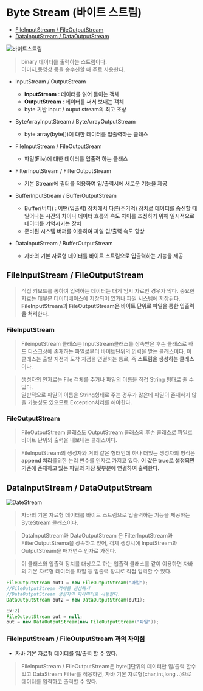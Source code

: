 # Byte Stream (바이트 스트림)
- [FileInputStream / FileOutputStream](#FileInputStream-/-FileOutputStream)
- [DataInputStream / DataOutputStream](#DataInPutStream-/-DataOutputStream)

![바이트스트림](https://user-images.githubusercontent.com/60641307/77131709-f4586700-6a9f-11ea-9bd3-3506292b14ed.jpg)

>binary 데이터를 출력하는 스트림이다.<br>이미지,동영상 등을 송수신할 때 주로 사용한다.
- InputStream / OutputStream
    - **InputStream** : 데이터를 읽어 들이는 객체
    - **OutputStream** : 데이터를 써서 보내는 객체
    - byte 기반 input / ouput stream의 최고 조상
- ByteArrayInputStream / ByteArrayOutputStream
    - byte array(byte[])에 대한 데이터를 입출력하는 클래스
- FileInputStream / FileOutputSream
    - 파일(File)에 대한 데이터를 입출력 하는 클래스
- FilterInputStream / FilterOutputStream
    - 기본 Stream에 필터를 적용하여 입/출력시에 새로운 기능을 제공
- BufferInputStream / BufferOutputStream
    - Buffer(버퍼) : 어떤(입출력) 장치에서 다른(주기억) 장치로 데이터를 송신할 때 일어나는 시간의 차이나 데이터 흐름의 속도 차이를 조정하기 위해 일시적으로 데이터를 기억시키는 장치
    - 준비된 시스템 버퍼를 이용하여 파일 입/출력 속도 향상 
    
- DataInputStream / BufferOutputStream
    - 자바의 기본 자료형 데이터를 바이트 스트림으로 입출력하는 기능을 제공

## FileInputStream / FileOutputStream
>직접 키보드를 통하여 입력하는 데이터는 대게 임시 자료인 경우가 많다. 중요한 자료는 대부분 데이터베이스에 저장되어 있거나 파일 시스템에 저장된다. **FileInputStream과 FileOutputStream은 바이트 단위로 파일을 통한 입출력을 처리**한다.

### FileInputStream
>FileinputStream 클래스는 InputStream클래스를 상속받은 후손 클래스로 하드 디스크상에 존재하는 파일로부터 바이트단위의 입력을 받는 클래스이다. 이 클래스는 출발 지점과 도착 지점을 연결하는 통로, 즉 **스트림을 생성하는 클래스**이다.

>생성자의 인자로는 File 객체를 주거나 파일의 이름을 직접 String 형태로 줄 수 있다.<br>일반적으로 파일의 이름을 String형태로 주는 경우가 많은데 파일이 존재하지 않을 가능성도 있으므로 Exception처리를 해야한다.

### FileOutputStream
>FileOutputStream 클래스도 OutputStream 클래스의 후손 클래스로 파일로 바이트 단위의 출력을 내보내는 클래스이다. 

>FileInputStream의 생성자와 거의 같은 형태인데 하나 더있는 생성자의 형식은 **append 처리**를위한 논리 변수를 인자로 가지고 있다. **이 값은 true로 설정되면 기존에 존재하고 있는 파일의 가장 뒷부분에 연결하여 출력한다.**
## DataInputStream / DataOutputStream

![DateStream](https://user-images.githubusercontent.com/60641307/77133378-3c7a8800-6aa6-11ea-9de9-bd4aac7da5d5.jpg)

>자바의 기본 자료형 데이터를 바이트 스트림으로 입출력하는 기능을 제공하는 ByteStream 클래스이다.

>DataInputStream과 DataOutputStream 은 FilterInputStream과 FilterOutputStrema을 상속하고 있어, 객체 생성시에 InputStream과 OutputStream을 매개변수 인자로 가진다.

>이 클래스와 입출력 장치를 대상으로 하는 입출력 클래스를 같이 이용하면 자바의 기본 자료형 데이터를 파일 등 입출력 장치로 직접 입력할 수 있다.

```java
FileOutputStream out1 = new FileOutputStream("파일");
//FileOutputStream 객체를 생성해서
//DataOutputStream 생성자의 파라미터로 사용한다.
DataOutputStream out2 = new DataOutputStream(out1);

Ex:2)
FileOutputStream out = null;
out = new DataOutputStream(new FileOutputStream("파일"));
```

### FileInputStream / FileOutputStream 과의 차이점
- 자바 기본 자료형 데이터를 입/출력 할 수 있다.
> FileInputStream / FileOutputStream은 byte[]단위의 데이터만 입/출력 할수 있고 DataStream Filter를 적용하면, 자바 기본 자료형(char,int,long ..)으로 데이터를 입력하고 출력할 수 있다.



